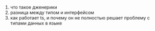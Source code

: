 1. что такое дженерики
2. разница между типом и интерфейсом
3. как работает ts, и почему он не полностью решает проблему с типами данных в языке
